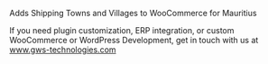 Adds Shipping Towns and Villages to WooCommerce for Mauritius

If you need plugin customization, ERP integration, or custom WooCommerce or WordPress Development, get in touch with us at <a href="https://www.gws-technologies.com/" target="_blank">www.gws-technologies.com</a>